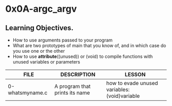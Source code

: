 # 0x0A-argc_argv

## Learning Objectives.
- How to use arguments passed to your program
- What are two prototypes of main that you know of, and in which case do you use one or the other
- How to use __attribute__((unused)) or (void) to compile functions with unused variables or parameters

| FILE | DESCRIPTION | LESSON |
|------|-------------|--------|
| 0-whatsmyname.c | A program that prints its name | how to evade unused variables: (void)variable |
